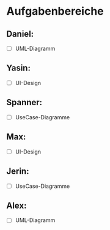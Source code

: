 # Aufgabenbereiche

## Daniel:
- [ ] UML-Diagramm

## Yasin:
- [ ] UI-Design

## Spanner:
- [ ] UseCase-Diagramme

## Max:
- [ ] UI-Design

## Jerin:
- [ ] UseCase-Diagramme

## Alex:
- [ ] UML-Diagramm
